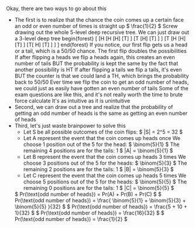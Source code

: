 Okay, there are two ways to go about this

<ul>
<li> The first is to realize that the chance the coin comes up a certain face an odd or even number of times is straight up $ \frac{1}{2} $ 
Screw drawing out the whole 5-level deep recursive tree. We can just draw out a 3-level deep tree 
begin{forest}
[
[H
[H
[H]
[T]
]
[T
[H]
[T]
]
]
[T
[H
[H]
[T]
]
[T[
H]
[T]
]
]
]
end{forest} 
If you notice, our first flip gets us a head or a tail, which is a 50/50 chance. 
The first flip doubles the possibilities 
If after flipping a heads we flip a heads again, this creates an even number of tails BUT the probability is kept the same by the fact that another possibility is HT 
If after flipping a tails we flip a tails, it's even BUT the counter is that we could land a TH, which brings the probability back to 50/50 
Ever time we flip the coin to get an odd number of heads, we could just as easily have gotten an even number of tails 
Some of the exam questions are like this, and it's not really worth the time to brute force calculate 
It's as intuitive as it is unintuitive
<li> Second, we can draw out a tree and realize that the probability of getting an odd number of heads is the same as getting an even number of heads
<li> Third, let's just waste brainpower to solve this
<ul>
<li> Let S be all possible outcomes of the coin flips: $ |S| = 2^5 = 32 $
<li> Let A represent the event that the coin comes up heads once 
We choose 1 position out of the 5 for the head: $ \binom{5}{1} $ 
The remaining 4 positions are for the tails: 1 
$ |A| = \binom{5}{1} $
<li> Let B represent the event that the coin comes up heads 3 times 
We choose 3 positions out of the 5 for the heads: $ \binom{5}{3} $ 
The remaining 2 positions are for the tails: 1 
$ |B| = \binom{5}{3} $
<li> Let C represent the event that the coin comes up heads 5 times 
We choose 5 positions out of the 5 for the heads: $ \binom{5}{5} $ 
The remaining 0 positions are for the tails: 1 
$ |C| = \binom{5}{5} $
</ul>
$ Pr(\text{odd number of heads}) = Pr(A) + Pr(B) + Pr(C) $ 
$ Pr(\text{odd number of heads}) = \frac{ \binom{5}{1} + \binom{5}{3} + \binom{5}{5} }{32} $ 
$ Pr(\text{odd number of heads}) = \frac{5 + 10 + 1}{32} $ 
$ Pr(\text{odd number of heads}) = \frac{16}{32} $ 
$ Pr(\text{odd number of heads}) = \frac{1}{2} $
</ul>
